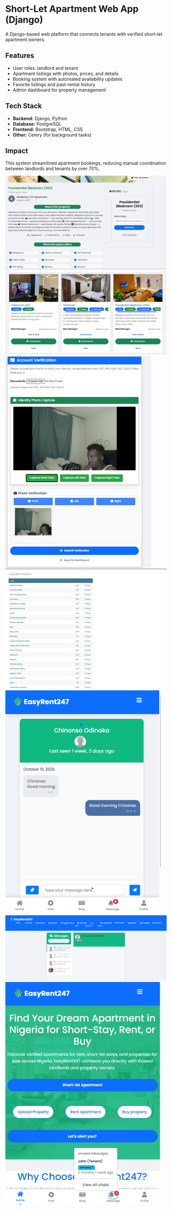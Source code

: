 # Short-Let Apartment Web App (Django)

A Django-based web platform that connects tenants with verified short-let apartment owners.

##  Features
- User roles: landlord and tenant
- Apartment listings with photos, prices, and details
- Booking system with automated availability updates
- Favorite listings and past-rental history
- Admin dashboard for property management

##  Tech Stack
- **Backend:** Django, Python  
- **Database:** PostgreSQL  
- **Frontend:** Bootstrap, HTML, CSS  
- **Other:** Celery (for background tasks)

##  Impact
This system streamlined apartment bookings, reducing manual coordination between landlords and tenants by over 70%.

![Booking Screenshot](booking.jpg)
![shortlet Screenshot](shortlet.jpg)
![verification Screenshot](verification2.png)
![Dashboard Screenshot](dashboard.png)
![chat Screenshot](chat.png)
![chat_list Screenshot](chat_list.png)
![notification Screenshot](notification.png)

